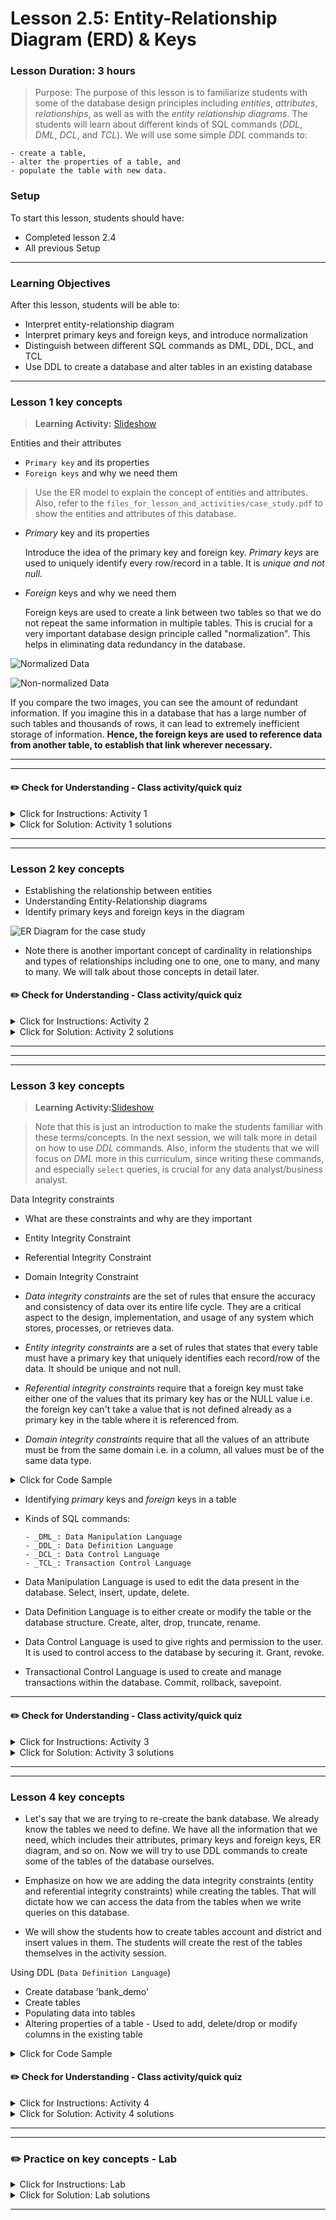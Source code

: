 # Lesson 2.5: Entity-Relationship Diagram (ERD) & Keys

### Lesson Duration: 3 hours

> Purpose: The purpose of this lesson is to familiarize students with some of the database design principles including _entities_, _attributes_, _relationships_, as well as with the _entity relationship diagrams_. The students will learn about different kinds of SQL commands (_DDL_, _DML_, _DCL_, and _TCL_). We will use some simple _DDL_ commands to:

    - create a table,
    - alter the properties of a table, and
    - populate the table with new data.

### Setup

To start this lesson, students should have:

- Completed lesson 2.4
- All previous Setup

---

### Learning Objectives

After this lesson, students will be able to:

- Interpret entity-relationship diagram
- Interpret primary keys and foreign keys, and introduce normalization 
- Distinguish between different SQL commands as DML, DDL, DCL, and TCL
- Use DDL to create a database and alter tables in an existing database

---

### Lesson 1 key concepts 

> **Learning Activity:** [Slideshow](../slides/2.5.1-Keys.pptx)

Entities and their attributes

- `Primary key` and its properties
- `Foreign keys` and why we need them

> Use the ER model to explain the concept of entities and attributes. Also, refer to the `files_for_lesson_and_activities/case_study.pdf` to show the entities and attributes of this database.

- _Primary_ key and its properties

  Introduce the idea of the primary key and foreign key. _Primary keys_ are used to uniquely identify every row/record in a table. It is _unique and not null._

- _Foreign_ keys and why we need them

  Foreign keys are used to create a link between two tables so that we do not repeat the same information in multiple tables. This is crucial for a very important database design principle called "normalization". This helps in eliminating data redundancy in the database.

![Normalized Data](https://education-team-2020.s3-eu-west-1.amazonaws.com/data-analytics/2.5-normalized_data_example.png)

![Non-normalized Data](https://education-team-2020.s3-eu-west-1.amazonaws.com/data-analytics/2.5-non_normalized_data_example.png)

If you compare the two images, you can see the amount of redundant information. If you imagine this in a database that has a large number of such tables and thousands of rows, it can lead to extremely inefficient storage of information. **Hence, the foreign keys are used to reference data from another table, to establish that link wherever necessary.**

---



---

#### :pencil2: Check for Understanding - Class activity/quick quiz



<details>
  <summary> Click for Instructions: Activity 1 </summary>

- Link to [activity 1](https://github.com/ironhack-edu/data_2.05_activities/blob/master/2.05_activity_1.md).

</details>

<details>
  <summary>Click for Solution: Activity 1 solutions</summary>

- Link to [activity 1 solution]().

</details>

---



---

### Lesson 2 key concepts



- Establishing the relationship between entities
- Understanding Entity-Relationship diagrams
- Identify primary keys and foreign keys in the diagram

![ER Diagram for the case study](https://education-team-2020.s3-eu-west-1.amazonaws.com/data-analytics/2.5-caseStudy_ER_diagram.png)

- Note there is another important concept of cardinality in relationships and types of relationships including one to one, one to many, and many to many. We will talk about those concepts in detail later.

#### :pencil2: Check for Understanding - Class activity/quick quiz



<details>
  <summary> Click for Instructions: Activity 2 </summary>

- Link to [activity 2](https://github.com/ironhack-edu/data_2.05_activities/blob/master/2.05_activity_2.md).

</details>

<details>
  <summary>Click for Solution: Activity 2 solutions</summary>

- `account` -> `client`

</details>

---

---



---

### Lesson 3 key concepts

> **Learning Activity:**[Slideshow](../slides/2.5.3-data_integrity.pptx)

> Note that this is just an introduction to make the students familiar with these terms/concepts. In the next session, we will talk more in detail on how to use _DDL_ commands. Also, inform the students that we will focus on _DML_ more in this curriculum, since writing these commands, and especially `select` queries, is crucial for any data analyst/business analyst.



Data Integrity constraints

- What are these constraints and why are they important
- Entity Integrity Constraint
- Referential Integrity Constraint
- Domain Integrity Constraint

- _Data integrity constraints_ are the set of rules that ensure the accuracy and consistency of data over its entire life cycle. They are a critical aspect to the design, implementation, and usage of any system which stores, processes, or retrieves data.
- _Entity integrity constraints_ are a set of rules that states that every table must have a primary key that uniquely identifies each record/row of the data. It should be unique and not null.
- _Referential integrity constraints_ require that a foreign key must take either one of the values that its primary key has or the NULL value i.e. the foreign key can't take a value that is not defined already as a primary key in the table where it is referenced from.
- _Domain integrity constraints_ require that all the values of an attribute must be from the same domain i.e. in a column, all values must be of the same data type.

<details>
<summary> Click for Code Sample </summary>

Check if referential integrity is followed in the following tables?

![Referential Integrity Constraint Check](https://education-team-2020.s3-eu-west-1.amazonaws.com/data-analytics/2.5-referential_integrity_constraint.png)

</details>

- Identifying _primary_ keys and _foreign_ keys in a table
- Kinds of SQL commands:

      - _DML_: Data Manipulation Language
      - _DDL_: Data Definition Language
      - _DCL_: Data Control Language
      - _TCL_: Transaction Control Language

- Data Manipulation Language is used to edit the data present in the database. Select, insert, update, delete.
- Data Definition Language is to either create or modify the table or the database structure. Create, alter, drop, truncate, rename.
- Data Control Language is used to give rights and permission to the user. It is used to control access to the database by securing it. Grant, revoke.
- Transactional Control Language is used to create and manage transactions within the database. Commit, rollback, savepoint.



---

#### :pencil2: Check for Understanding - Class activity/quick quiz


<details>
  <summary> Click for Instructions: Activity 3 </summary>

- Link to [activity 3](https://github.com/ironhack-edu/data_2.05_activities/blob/master/2.05_activity_3.md).

</details>

<details>
  <summary>Click for Solution: Activity 3 solutions</summary>

- Link to [activity 3 solution]().

</details>

---


---

### Lesson 4 key concepts



- Let's say that we are trying to re-create the bank database. We already know the tables we need to define. We have all the information that we need, which includes their attributes, primary keys and foreign keys, ER diagram, and so on. Now we will try to use DDL commands to create some of the tables of the database ourselves.

- Emphasize on how we are adding the data integrity constraints (entity and referential integrity constraints) while creating the tables. That will dictate how we can access the data from the tables when we write queries on this database.
- We will show the students how to create tables account and district and insert values in them. The students will create the rest of the tables themselves in the activity session.

Using DDL (`Data Definition Language`)

- Create database 'bank_demo'
- Create tables
- Populating data into tables
- Altering properties of a table - Used to add, delete/drop or modify columns in the existing table

<details>
<summary> Click for Code Sample </summary>

```sql
--  create database
create database if not exists bank_demo;
use bank_demo;
```

```sql
-- create tables (table with only primary key)

drop table if exists district_demo;

CREATE TABLE district_demo (
  `A1` int(11) UNIQUE NOT NULL,
  `A2` char(20) DEFAULT NULL,
  `A3` varchar(20) DEFAULT NULL,
  `A4` int(11) DEFAULT NULL,
  `A5` int(11) DEFAULT NULL,
  `A6` int(11) DEFAULT NULL,
  `A7` int(11) DEFAULT NULL,
  `A8` int(11) DEFAULT NULL,
  `A9` int(11) DEFAULT NULL,
  `A10` float DEFAULT NULL,
  `A11` int(11) DEFAULT NULL,
  `A12` float DEFAULT NULL,
  `A13` float DEFAULT NULL,
  `A14` int(11) DEFAULT NULL,
  `A15` int(11) DEFAULT NULL,
  `A16` int(11) DEFAULT NULL,
  CONSTRAINT PRIMARY KEY (A1)  -- constraint keyword is optional but its a good practice
);
```

```sql
-- create a table (table with foreign key)
drop table if exists account_demo;

CREATE TABLE account_demo (
  account_id int(11) UNIQUE NOT NULL,
  district_id int(11) DEFAULT NULL,
  frequency text,
  date int(11) DEFAULT NULL,
  CONSTRAINT PRIMARY KEY (account_id),
  CONSTRAINT FOREIGN KEY (district_id) REFERENCES district_demo(A1)
) ;
```

```sql
-- populating tables
insert into district_demo
values (1,'Hl.m. Praha','Prague',1204953,0,0,0,1,1,100,12541,0.29,0.43,167,85677,99107),
(2,'Benesov','central Bohemia',88884,80,26,6,2,5,46.7,8507,1.67,1.85,132,2159,2674),
 (3,'Beroun','central Bohemia',75232,55,26,4,1,5,41.7,8980,1.95,2.21,111,2824,2813),
 (4,'Kladno','central Bohemia',149893,63,29,6,2,6,67.4,9753,4.64,5.05,109,5244,5892);
```

Note the below code will give a _referential integrity error_. Ask the students why this error is there.

- Reason: Second column in the `account_demo` table is the foreign key that refers to `A1` in the `district_demo` table. Since we don't have any `A1` value as 5, it can't accept that value for `district_id`.

```sql
insert into account_demo values
(1,4,'POPLATEK MESICNE',950324),
(2,1,'POPLATEK MESICNE',930226),
(3,5,'POPLATEK MESICNE',970707);
```

- Correct Code

```sql
insert into account_demo values
(1,4,'POPLATEK MESICNE',950324),
(2,1,'POPLATEK MESICNE',930226),
(3,2,'POPLATEK MESICNE',970707);
```

- In the table definition of `account_demo`, the column date was defined as _integer_ type. We will modify the column to _date_ type.

```sql
alter table account_demo
modify date date;
select * from account_demo;
```

> Drop a column

```sql
alter table district_demo
drop column A15;
select * from district_demo;
```

> Rename table name

```sql
alter table account_demo
rename to accountDemo;
```

> Rename column name in a table

```sql
alter table district_demo
rename column A1 to dist_id;
```

> Add a new column

```sql
alter table accountDemo
add column balance int(11) after date;
```

</details>

#### :pencil2: Check for Understanding - Class activity/quick quiz


<details>
  <summary> Click for Instructions: Activity 4 </summary>

- Link to [activity 4](https://github.com/ironhack-edu/data_2.05_activities/blob/master/2.05_activity_4.md).

</details>

<details>
  <summary>Click for Solution: Activity 4 solutions </summary>

- Link to [activity 4 solution]().

</details>

---


---

### :pencil2: Practice on key concepts - Lab



<details>
  <summary> Click for Instructions: Lab </summary>

- Link to the lab: [https://github.com/ironhack-labs/lab-sql-5](https://github.com/ironhack-labs/lab-sql-5)

</details>

<details>
  <summary>Click for Solution: Lab solutions</summary>

- Link to the [lab solution]().

</details>

---
